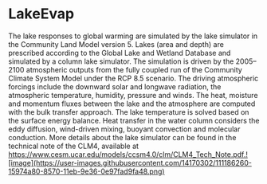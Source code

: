 # LakeEvap

The lake responses to global warming are simulated by the lake simulator in the Community Land Model version 5. Lakes (area and depth) are prescribed according to the Global Lake and Wetland Database and simulated by a column lake simulator. The simulation is driven by the 2005–2100 atmospheric outputs from the fully coupled run of the Community Climate System Model under the RCP 8.5 scenario. The driving atmospheric forcings include the downward solar and longwave radiation, the atmospheric temperature, humidity, pressure and winds. The heat, moisture and momentum fluxes between the lake and the atmosphere are computed with the bulk transfer approach. The lake temperature is solved based on the surface energy balance. Heat transfer in the water column considers the eddy diffusion, wind-driven mixing, buoyant convection and molecular conduction. More details about the lake simulator can be found in the technical note of the CLM4, available at https://www.cesm.ucar.edu/models/ccsm4.0/clm/CLM4_Tech_Note.pdf.![image](https://user-images.githubusercontent.com/14170302/111186260-15974a80-8570-11eb-9e36-0e97fad9fa48.png)
